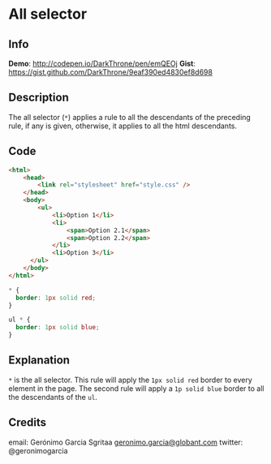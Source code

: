 # All selector

## Info

__Demo__: http://codepen.io/DarkThrone/pen/emQEOj
__Gist__: https://gist.github.com/DarkThrone/9eaf390ed4830ef8d698

## Description

The all selector (`*`) applies a rule to all the descendants of the preceding rule, if any is given, otherwise, it applies to all the html descendants.

## Code

```html
<html>
    <head>
        <link rel="stylesheet" href="style.css" />
    </head>
    <body>
        <ul>
            <li>Option 1</li>
            <li>
                <span>Option 2.1</span>
                <span>Option 2.2</span>
            </li>
            <li>Option 3</li>
      </ul>
    </body>
</html>
```

```css
* {
  border: 1px solid red;
}

ul * {
  border: 1px solid blue;
}
```

## Explanation

`*` is the all selector. This rule will apply the `1px solid red` border to every element in the page. The second rule will apply a `1p solid blue` border to all the descendants of the `ul`.

## Credits

email: Gerónimo Garcia Sgritaa <geronimo.garcia@globant.com>
twitter: @geronimogarcia

